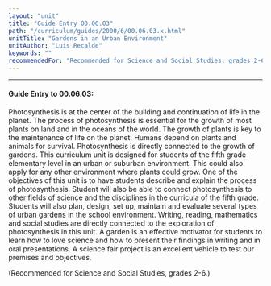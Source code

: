 ```yaml
---
layout: "unit"
title: "Guide Entry 00.06.03"
path: "/curriculum/guides/2000/6/00.06.03.x.html"
unitTitle: "Gardens in an Urban Environment"
unitAuthor: "Luis Recalde"
keywords: ""
recommendedFor: "Recommended for Science and Social Studies, grades 2-6."
---
```

<body>
<hr/>
 <h4>
  Guide Entry to 00.06.03:
 </h4>
 Photosynthesis is at the center of the building and continuation of life in the planet. The process of photosynthesis is essential for the growth of most plants on land and in the oceans of the world. The growth of plants is key to the maintenance of life on the planet. Humans depend on plants and animals for survival. Photosynthesis is directly connected to the growth of gardens. This curriculum unit is designed for students of the fifth grade elementary level in an urban or suburban environment. This could also apply for any other environment where plants could grow. One of the objectives of this unit is to have students describe and explain the process of photosynthesis. Student will also be able to connect photosynthesis to other fields of science and the disciplines in the curricula of the fifth grade. Students will also plan, design, set up, maintain and evaluate several types of urban gardens in the school environment. Writing, reading, mathematics and social studies are directly connected to the exploration of photosynthesis in this unit. A garden is an effective motivator for students to learn how to love science and how to present their findings in writing and in oral presentations. A science fair project is an excellent vehicle to test our premises and objectives.
 <p>
  (Recommended for Science and Social Studies, grades 2-6.)
 </p>


</body>